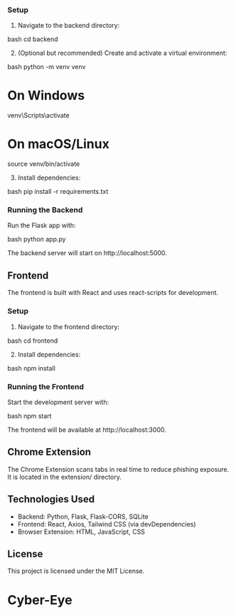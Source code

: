 ### Setup

1. Navigate to the backend directory:
   
bash
   cd backend


2. (Optional but recommended) Create and activate a virtual environment:
   
bash
   python -m venv venv
   # On Windows
   venv\Scripts\activate
   # On macOS/Linux
   source venv/bin/activate


3. Install dependencies:
   
bash
   pip install -r requirements.txt


### Running the Backend

Run the Flask app with:

bash
python app.py


The backend server will start on http://localhost:5000.

## Frontend

The frontend is built with React and uses react-scripts for development.

### Setup

1. Navigate to the frontend directory:
   
bash
   cd frontend


2. Install dependencies:
   
bash
   npm install


### Running the Frontend

Start the development server with:

bash
npm start


The frontend will be available at http://localhost:3000.

## Chrome Extension

The Chrome Extension scans tabs in real time to reduce phishing exposure. It is located in the extension/ directory.

## Technologies Used

- Backend: Python, Flask, Flask-CORS, SQLite
- Frontend: React, Axios, Tailwind CSS (via devDependencies)
- Browser Extension: HTML, JavaScript, CSS


## License

This project is licensed under the MIT License.


# Cyber-Eye


 
